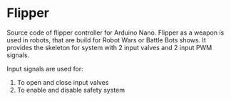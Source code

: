 # Flipper

Source code of flipper controller for Arduino Nano. Flipper as a weapon is used in robots, that are build for Robot Wars or Battle Bots shows.
It provides the skeleton for system with 2 input valves and 2 input PWM signals.

Input signals are used for:
1. To open and close input valves
2. To enable and disable safety system
